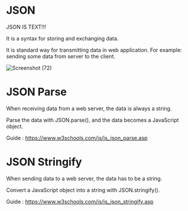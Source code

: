 # JSON
JSON IS TEXT!!!

It is a syntax for storing and exchanging data.

It is standard way for transmitting data in web application. For example: sending some data from server to the client.

![Screenshot (72)](https://github.com/FordPipatkittikul/web-dev-learning/assets/121902625/b1e45649-ced5-4416-ad16-1289ecf7b20e)

# JSON Parse
When receiving data from a web server, the data is always a string.

Parse the data with JSON.parse(), and the data becomes a JavaScript object.

Guide : https://www.w3schools.com/js/js_json_parse.asp

# JSON Stringify
When sending data to a web server, the data has to be a string.

Convert a JavaScript object into a string with JSON.stringify().

Guide : https://www.w3schools.com/js/js_json_stringify.asp
